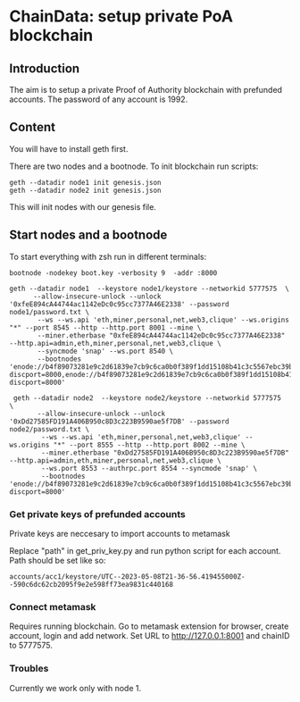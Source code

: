 # ChainData: setup private PoA blockchain


## Introduction
The aim is to setup a private Proof of Authority blockchain with prefunded accounts.  The password of any account is 1992. 
<!-- TABLE OF CONTENTS -->


## Content
You will have to install geth first.

There are two nodes and a bootnode. To init blockchain run scripts: 
``` 
geth --datadir node1 init genesis.json
geth --datadir node2 init genesis.json
```

This will init nodes with our genesis file.

## Start nodes and a bootnode

To start everything with zsh run in different terminals:
```
bootnode -nodekey boot.key -verbosity 9  -addr :8000

geth --datadir node1  --keystore node1/keystore --networkid 5777575  \
      --allow-insecure-unlock --unlock '0xfeE894cA44744ac1142eDc0c95cc7377A46E2338' --password node1/password.txt \
       --ws --ws.api 'eth,miner,personal,net,web3,clique' --ws.origins "*" --port 8545 --http --http.port 8001 --mine \
       --miner.etherbase "0xfeE894cA44744ac1142eDc0c95cc7377A46E2338" --http.api=admin,eth,miner,personal,net,web3,clique \
       --syncmode 'snap' --ws.port 8540 \
       --bootnodes 'enode://b4f89073281e9c2d61839e7cb9c6ca0b0f389f1dd15108b41c3c5567ebc39bc059e7cfbf8e7590f4cb75caba59b2cc1e84c740dd2298e48777b05b47120e4475@127.0.0.1:0?discport=8000,enode://b4f89073281e9c2d61839e7cb9c6ca0b0f389f1dd15108b41c3c5567ebc39bc059e7cfbf8e7590f4cb75caba59b2cc1e84c740dd2298e48777b05b47120e4475@127.0.0.1:0?discport=8000'

 geth --datadir node2  --keystore node2/keystore --networkid 5777575  \
       --allow-insecure-unlock --unlock '0xDd27585FD191A406B950c8D3c223B9590ae5f7DB' --password node2/password.txt \
        --ws --ws.api 'eth,miner,personal,net,web3,clique' --ws.origins "*" --port 8555 --http --http.port 8002 --mine \
        --miner.etherbase "0xDd27585FD191A406B950c8D3c223B9590ae5f7DB" --http.api=admin,eth,miner,personal,net,web3,clique \
        --ws.port 8553 --authrpc.port 8554 --syncmode 'snap' \
        --bootnodes 'enode://b4f89073281e9c2d61839e7cb9c6ca0b0f389f1dd15108b41c3c5567ebc39bc059e7cfbf8e7590f4cb75caba59b2cc1e84c740dd2298e48777b05b47120e4475@127.0.0.1:0?discport=8000'
```
### Get private keys of prefunded accounts
Private keys are neccesary to import accounts to metamask

Replace "path" in get_priv_key.py and run python script for each account. Path should be set like so:
```
accounts/acc1/keystore/UTC--2023-05-08T21-36-56.419455000Z--590c6dc62cb2095f9e2e598ff73ea9831c440168
```


### Connect metamask
Requires running blockchain. Go to metamask extension for browser, create account, login and add network. Set URL to http://127.0.0.1:8001 and chainID to 5777575. 


### Troubles
Currently we work only with node 1.